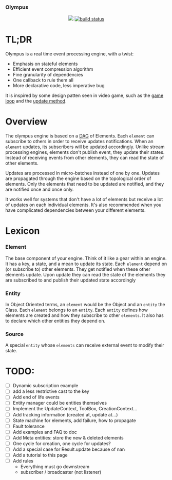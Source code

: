 ### Olympus

<p align="center">
    <a href="https://github.com/arthurandres/olympusgraphs/contributors" alt="Contributors">
        <img src="https://img.shields.io/github/contributors/arthurandres/olympus.svg" /></a>
    <a href="https://circleci.com/gh/arthurandres/olympus/tree/master">
        <img src="https://img.shields.io/github/languages/top/arthurandres/olympus.svg" alt="build status"></a>
</p>
    

# TL;DR

Olympus is a real time event processing engine, with a twist:
* Emphasis on stateful elements
* Efficient event compression algorithm
* Fine granularity of dependencies
* One callback to rule them all
* More declarative code, less imperative bug

It is inspired by some design patten seen in video game, such as the [game loop](http://gameprogrammingpatterns.com/game-loop.html) and the [update method](http://gameprogrammingpatterns.com/update-method.html).

# Overview

The olympus engine is based on a [DAG](https://en.wikipedia.org/wiki/Directed_acyclic_graph) of Elements. 
Each `element` can subscribe to others in order to receive updates notifications.
When an `element` updates, its subscribers will be updated accordingly. 
Unlike stream processing engines, elements don't publish event, they update their states. 
Instead of receiving events from other elements, they can read the state of other elements.

Updates are processed in micro-batches instead of one by one. 
Updates are propagated through the engine based on the topological order of elements.
Only the elements that need to be updated are notified, and they are notified once and once only. 

It works well for systems that don't have a lot of elements but receive a lot of updates on each individual elements. 
It's also recommended when you have complicated dependencies between your different elements.


# Lexicon

### Element

The base component of your engine. Think of it like a gear within an engine. 
It has a key, a state, and a mean to update its state.
Each `element` depend on (or subscribe to) other elements.
They get notified when these other elements update.
Upon update they can read the state of the elements they are subscribed to and publish their updated state accordingly

### Entity

In Object Oriented terms, an `element` would be the Object and an `entity` the Class. 
Each `element` belongs to an `entity`. 
Each `entity` defines how elements are created and how they subscribe to other `elements`.
It also has to declare which other entities they depend on. 

### Source

A special `entity` whose `elements` can receive external event to modify their state.

# TODO:
- [ ] Dynamic subscription example
- [ ] add a less restrictive cast to the key
- [ ] Add end of life events
- [ ] Entity manager could be entities themselves
- [ ] Implement the UpdateContext, ToolBox, CreationContext...
- [ ] Add tracking information (created at, update at...)
- [ ] State machine for elements, add failure, how to propagate
- [ ] Fault tolerance
- [ ] Add examples and FAQ to doc
- [ ] Add Meta entities: store the new & deleted elements
- [ ] One cycle for creation, one cycle for updates?
- [ ] Add a special case for Result.<Double>update because of nan
- [ ] Add a tutorial to this page
- [ ] Add rules
  * Everything must go downstream
  * subscriber / broadcaster (not listener) 
